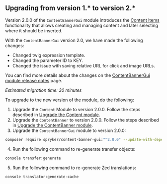 

## Upgrading from version 1.* to version 2.*

Version 2.0.0 of the `ContentBannerGui` module introduces the [Content Items](/docs/pbc/all/content-management-system/{{site.version}}/base-shop/navigation-feature-overview.html) functionality that allows creating and managing content and later selecting where it should be inserted.

With the `ContentBannerGui` version 2.0, we have made the following changes:

* Changed twig expression template.
* Changed the parameter ID to KEY.
* Changed the issue with saving relative URL for click and image URLs.

You can find more details about the changes on the [ContentBannerGui module release notes](https://github.com/spryker/content-banner-gui/releases/tag/2.0.0) page.

_Estimated migration time: 30 minutes_

To upgrade to the new version of the module, do the following:

1. Upgrade the `Content` Module to version 2.0.0. Follow the steps described in [Upgrade the Content module](/docs/pbc/all/content-management-system/{{site.version}}/base-shop/install-and-upgrade/upgrade-modules/upgrade-the-content-module.html).
2. Upgrade the `ContentBanner` to version 2.0.0. Follow the steps described in [Upgrade the ContentBanner module](/docs/pbc/all/content-management-system/{{site.version}}/base-shop/install-and-upgrade/upgrade-modules/upgrade-the-contentbanner-module.html).
3. Upgrade the `ContentBannerGui` module to version 2.0.0:

```bash
composer require spryker/content-banner-gui:"^2.0.0" --update-with-dependencies
```

4. Run the following command to re-generate transfer objects:

```bash
console transfer:generate
```

5. Run the following command to re-generate Zed translations:

```bash
console translator:generate-cache
```
